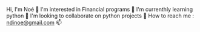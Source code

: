Hi, I'm Noé 👋
I'm interested in Financial programs 👀
I'm currenthly learning python 🌱 
I'm looking to collaborate on python projects 💞️ 
How to reach me : ndinoe@gmail.com 📫 

<!---
NdiNoe/NdiNoe is a ✨ special ✨ repository because its `README.md` (this file) appears on your GitHub profile.
You can click the Preview link to take a look at your changes.
--->
